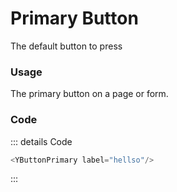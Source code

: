 <script setup>
import {YButtonPrimary} from 'bedrock-ui-vue3'
</script>

# Primary Button

The default button to press

<DemoContainer>
  <span class="p-buttonset">
    <YButtonPrimary label="Save"/>
    <YButtonPrimary label="Delete"/>
    <YButtonPrimary label="Action"/>
  </span>

  <span class="p-buttonset ml-3">
    <YButtonPrimary label="Save"/>
    <YButtonPrimary label="Delete"/>
    <YButtonPrimary label="Action"/>
  </span>
</DemoContainer>


### Usage
The primary button on a page or form. 

### Code
::: details Code
```js
<YButtonPrimary label="hellso"/>
```
:::



